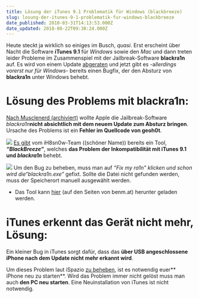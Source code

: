 ```yaml
---
title: Lösung der iTunes 9.1 Problematik für Windows (blackbreeze)
slug: losung-der-itunes-9-1-problematik-fur-windows-blackbreeze
date_published: 2010-03-31T14:13:53.000Z
date_updated: 2018-08-22T09:38:24.000Z
---
```


Heute steckt ja wirklich so einiges im Busch, *quasi*. Erst erscheint über Nacht die Software **iTunes 9.1** für *Windows* sowie den *Mac* und dann treten leider Probleme im Zusammenspiel mit der Jailbreak-Software **blackra1n** auf. Es wird von einem Update [abgeraten](__GHOST_URL__/31/jailbreaker-sollten-nicht-auf-itunes-9-1-aktualisieren) und jetzt gibt es -a*llerdings vorerst nur für Windows*- bereits einen Bugfix, der den Absturz von **blackra1n** unter Windows behebt.

# **Lösung des Problems mit blackra1n:**

[Nach Musclenerd (archiviert)](http://web.archive.org/web/20100406074607/http://twitter.com:80/MuscleNerd/status/11350469357) wollte Apple die Jailbreak-Software *blackra1n***nicht absichtlich mit dem neuem Update zum Absturz bringen**. Ursache des Problems ist ein **Fehler im Quellcode von geoh0t**.

[![](//picdump.thafaker.de/2010/03/musclenerd-blackra1n-itunes9-thumb.21.jpg)](http://picdump.thafaker.de/2010/03/musclenerd-blackra1n-itunes9.21.jpg)
[Es gibt](http://www.ispazio.net/96984/blackbreeze-il-fix-per-blackra1n-ed-itunes-9) vom iH8sn0w-Team ((schöner Name)) bereits ein Tool, ***“BlackBreeze”***, welches **das Problem der Inkompatibilität mit iTunes 9.1 und *blackra1n*** behebt.

[![](//picdump.thafaker.de/2010/03/fixmyrain1-thumb.jpg)](http://picdump.thafaker.de/2010/03/fixmyrain1.jpg)
Um den Bug zu beheben, muss man auf *“Fix my ra1n” *klicken und schon wird die*“blackra1n.exe”* gefixt. Sollte die Datei nicht gefunden werden, muss der Speicherort manuell ausgewählt werden.

- Das Tool kann [hier](http://downloads.ih8sn0w.com/blackbreeze.exe) (auf den Seiten von benm.at) herunter geladen werden.

# **iTunes erkennt das Gerät nicht mehr, Lösung:**

Ein kleiner Bug in iTunes sorgt dafür, dass das **über USB angeschlossene iPhone nach dem Update nicht mehr erkannt wird**.

Um dieses Problem laut iSpazio [zu beheben](http://www.ispazio.net/96992/itunes-9-1-non-riconosce-piu-il-vostro-iphone-ecco-la-soluzione), ist es notwendig euer** iPhone neu zu starten**. Wird das Problem immer nicht gelöst muss man auch **den PC neu starten**. Eine Neuinstallation von iTunes ist nicht notwendig.
